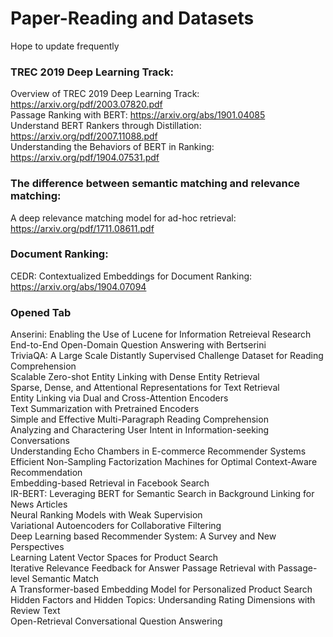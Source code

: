 # Paper-Reading and Datasets
Hope to update frequently

### TREC 2019 Deep Learning Track:
Overview of TREC 2019 Deep Learning Track: https://arxiv.org/pdf/2003.07820.pdf <br/>
Passage Ranking with BERT: https://arxiv.org/abs/1901.04085 <br/>
Understand BERT Rankers through Distillation: https://arxiv.org/pdf/2007.11088.pdf <br/>
Understanding the Behaviors of BERT in Ranking: https://arxiv.org/pdf/1904.07531.pdf <br/>

### The difference between semantic matching and relevance matching:
A deep relevance matching model for ad-hoc retrieval: https://arxiv.org/pdf/1711.08611.pdf <br/>

### Document Ranking:
CEDR: Contextualized Embeddings for Document Ranking: https://arxiv.org/abs/1904.07094 <br/>

### Opened Tab
Anserini: Enabling the Use of Lucene for Information Retreieval Research <br/>
End-to-End Open-Domain Question Answering with Bertserini <br/>
TriviaQA: A Large Scale Distantly Supervised Challenge Dataset for Reading Comprehension <br/>
Scalable Zero-shot Entity Linking with Dense Entity Retrieval <br/>
Sparse, Dense, and Attentional Representations for Text Retrieval <br/>
Entity Linking via Dual and Cross-Attention Encoders <br/>
Text Summarization with Pretrained Encoders <br/>
Simple and Effective Multi-Paragraph Reading Comprehension <br/>
Analyzing and Charactering User Intent in Information-seeking Conversations <br/>
Understanding Echo Chambers in E-commerce Recommender Systems <br/>
Efficient Non-Sampling Factorization Machines for Optimal Context-Aware Recommendation <br/>
Embedding-based Retrieval in Facebook Search <br/>
IR-BERT: Leveraging BERT for Semantic Search in Background Linking for News Articles <br/>
Neural Ranking Models with Weak Supervision <br/>
Variational Autoencoders for Collaborative Filtering <br/>
Deep Learning based Recommender System: A Survey and New Perspectives <br/>
Learning Latent Vector Spaces for Product Search <br/>
Iterative Relevance Feedback for Answer Passage Retrieval with Passage-level Semantic Match <br/>
A Transformer-based Embedding Model for Personalized Product Search <br/>
Hidden Factors and Hidden Topics: Undersanding Rating Dimensions with Review Text <br/>
Open-Retrieval Conversational Question Answering <br/>
